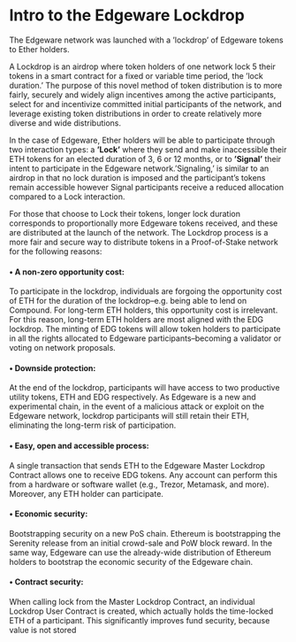 # Intro to the Edgeware Lockdrop

The Edgeware network was   launched with a ’lockdrop’ of Edgeware tokens to Ether holders. 

A Lockdrop is an airdrop where token holders of one network lock 5 their tokens in a smart contract for a fixed or variable time period, the ’lock duration.’ The purpose of this novel method of token distribution is to more fairly, securely and widely align incentives among the active participants, select for and incentivize committed initial participants of the network, and leverage existing token distributions in order to create relatively more diverse and wide distributions. 

In the case of Edgeware, Ether holders will be able to participate through two interaction types: a **’Lock’** where they send and make inaccessible their ETH tokens for an elected duration of 3, 6 or 12 months, or to **’Signal’** their intent to participate in the Edgeware network.’Signaling,’ is similar to an airdrop in that no lock duration is imposed and the participant’s tokens remain accessible however Signal participants receive a reduced allocation compared to a Lock interaction. 

For those that choose to Lock their tokens, longer lock duration corresponds to proportionally more Edgeware tokens received, and these are distributed at the launch of the network. The Lockdrop process is a more fair and secure way to distribute tokens in a Proof-of-Stake network for the following reasons: 

#### • A non-zero opportunity cost: 

To participate in the lockdrop, individuals are forgoing the opportunity cost of ETH for the duration of the lockdrop–e.g. being able to lend on Compound. For long-term ETH holders, this opportunity cost is irrelevant. For this reason, long-term ETH holders are most aligned with the EDG lockdrop. The minting of EDG tokens will allow token holders to participate in all the rights allocated to Edgeware participants–becoming a validator or voting on network proposals. 

#### • Downside protection: 

At the end of the lockdrop, participants will have access to two productive utility tokens, ETH and EDG respectively. As Edgeware is a new and experimental chain, in the event of a malicious attack or exploit on the Edgeware network, lockdrop participants will still retain their ETH, eliminating the long-term risk of participation. 

#### • Easy, open and accessible process:

 A single transaction that sends ETH to the Edgeware Master Lockdrop Contract allows one to receive EDG tokens. Any account can perform this from a hardware or software wallet \(e.g., Trezor, Metamask, and more\). Moreover, any ETH holder can participate. 

#### • Economic security: 

Bootstrapping security on a new PoS chain. Ethereum is bootstrapping the Serenity release from an initial crowd-sale and PoW block reward. In the same way, Edgeware can use the already-wide distribution of Ethereum holders to bootstrap the economic security of the Edgeware chain. 

#### • Contract security: 

When calling lock from the Master Lockdrop Contract, an individual Lockdrop User Contract is created, which actually holds the time-locked ETH of a participant. This significantly improves fund security, because value is not stored

